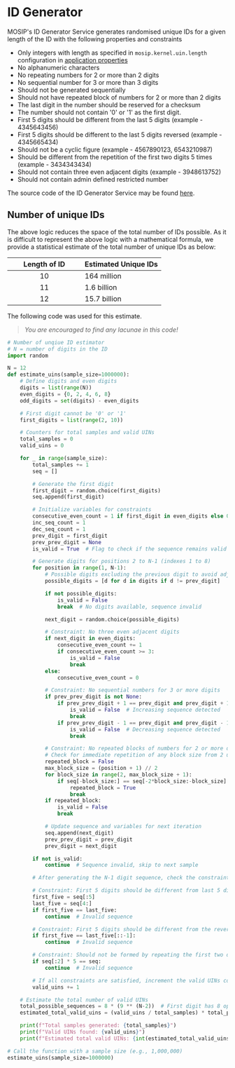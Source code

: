 # ID Generator

MOSIP's ID Generator Service generates randomised unique IDs for a given length of the ID with the following properties and constraints

* Only integers with length as specified in `mosip.kernel.uin.length` configuration in [application properties](https://docs.mosip.io/1.2.0/modules/module-configuration#application-properties)
* No alphanumeric characters
* No repeating numbers for 2 or more than 2 digits
* No sequential number for 3 or more than 3 digits
* Should not be generated sequentially
* Should not have repeated block of numbers for 2 or more than 2 digits
* The last digit in the number should be reserved for a checksum
* The number should not contain '0' or '1' as the first digit.
* First 5 digits should be different from the last 5 digits (example - 4345643456)
* First 5 digits should be different to the last 5 digits reversed (example - 4345665434)
* Should not be a cyclic figure (example - 4567890123, 6543210987)
* Should be different from the repetition of the first two digits 5 times (example - 3434343434)
* Should not contain three even adjacent digits (example - 3948613752)
* Should not contain admin defined restricted number

The source code of the ID Generator Service may be found [here](https://github.com/mosip/commons/tree/release-1.2.0/kernel/kernel-idgenerator-service).

## Number of unique IDs

The above logic reduces the space of the total number of IDs possible.  As it is difficult to represent the above logic with a mathematical formula, we provide a statistical estimate of the total number of unique IDs as below:

<table data-full-width="false"><thead><tr><th width="153" align="center">Length of ID</th><th>Estimated Unique IDs</th></tr></thead><tbody><tr><td align="center">              10</td><td>164 million</td></tr><tr><td align="center">              11</td><td>1.6 billion</td></tr><tr><td align="center">              12</td><td>15.7 billion</td></tr></tbody></table>

The following code was used for this estimate.

> _You are encouraged to find any lacunae in this code!_

```python
# Number of unqiue ID estimator
# N = number of digits in the ID
import random

N = 12
def estimate_uins(sample_size=1000000):
    # Define digits and even digits
    digits = list(range(N))
    even_digits = {0, 2, 4, 6, 8}
    odd_digits = set(digits) - even_digits

    # First digit cannot be '0' or '1'
    first_digits = list(range(2, 10))

    # Counters for total samples and valid UINs
    total_samples = 0
    valid_uins = 0

    for _ in range(sample_size):
        total_samples += 1
        seq = []

        # Generate the first digit
        first_digit = random.choice(first_digits)
        seq.append(first_digit)

        # Initialize variables for constraints
        consecutive_even_count = 1 if first_digit in even_digits else 0
        inc_seq_count = 1
        dec_seq_count = 1
        prev_digit = first_digit
        prev_prev_digit = None
        is_valid = True  # Flag to check if the sequence remains valid

        # Generate digits for positions 2 to N-1 (indexes 1 to 8)
        for position in range(1, N-1):
            # Possible digits excluding the previous digit to avoid adjacent repeats
            possible_digits = [d for d in digits if d != prev_digit]

            if not possible_digits:
                is_valid = False
                break  # No digits available, sequence invalid

            next_digit = random.choice(possible_digits)

            # Constraint: No three even adjacent digits
            if next_digit in even_digits:
                consecutive_even_count += 1
                if consecutive_even_count >= 3:
                    is_valid = False
                    break
            else:
                consecutive_even_count = 0

            # Constraint: No sequential numbers for 3 or more digits
            if prev_prev_digit is not None:
                if prev_prev_digit + 1 == prev_digit and prev_digit + 1 == next_digit:
                    is_valid = False  # Increasing sequence detected
                    break
                if prev_prev_digit - 1 == prev_digit and prev_digit - 1 == next_digit:
                    is_valid = False  # Decreasing sequence detected
                    break

            # Constraint: No repeated blocks of numbers for 2 or more digits
            # Check for immediate repetition of any block size from 2 up to half of the sequence so far
            repeated_block = False
            max_block_size = (position + 1) // 2
            for block_size in range(2, max_block_size + 1):
                if seq[-block_size:] == seq[-2*block_size:-block_size]:
                    repeated_block = True
                    break
            if repeated_block:
                is_valid = False
                break

            # Update sequence and variables for next iteration
            seq.append(next_digit)
            prev_prev_digit = prev_digit
            prev_digit = next_digit

        if not is_valid:
            continue  # Sequence invalid, skip to next sample

        # After generating the N-1 digit sequence, check the constraints involving the entire sequence

        # Constraint: First 5 digits should be different from last 5 digits
        first_five = seq[:5]
        last_five = seq[4:]
        if first_five == last_five:
            continue  # Invalid sequence

        # Constraint: First 5 digits should be different from the reverse of the last 5 digits
        if first_five == last_five[::-1]:
            continue  # Invalid sequence

        # Constraint: Should not be formed by repeating the first two digits five times
        if seq[:2] * 5 == seq:
            continue  # Invalid sequence

        # If all constraints are satisfied, increment the valid UINs counter
        valid_uins += 1

    # Estimate the total number of valid UINs
    total_possible_sequences = 8 * (9 ** (N-2))  # First digit has 8 options, next 8 digits have 9 options each
    estimated_total_valid_uins = (valid_uins / total_samples) * total_possible_sequences

    print(f"Total samples generated: {total_samples}")
    print(f"Valid UINs found: {valid_uins}")
    print(f"Estimated total valid UINs: {int(estimated_total_valid_uins)}")

# Call the function with a sample size (e.g., 1,000,000)
estimate_uins(sample_size=1000000)
```
